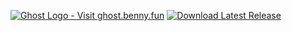 [![Ghost Logo - Visit ghost.benny.fun](https://github.com/user-attachments/assets/a36b0ac0-f25a-43e8-ab29-fabe9a3c6ced "Ghost Homepage")](https://ghost.benny.fun/)
[![Download Latest Release](https://github.com/user-attachments/assets/e229335c-0fe5-40c0-8e38-6a7870be86ef "Get Latest Version")](https://github.com/bennyscripts/ghost/releases/latest)
